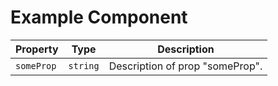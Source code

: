 # Example Component

| Property | Type | Description |
| --- | --- | --- |
| `someProp` | `string` | Description of prop "someProp". |